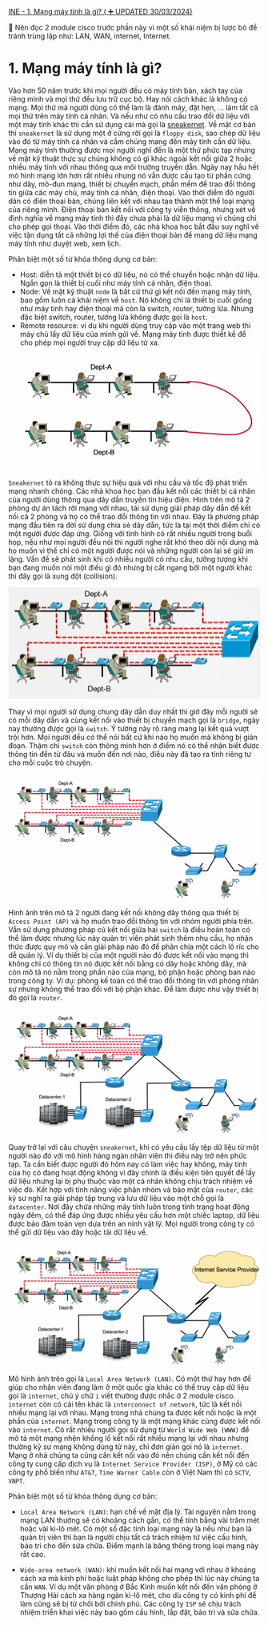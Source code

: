 [INE - 1. Mạng máy tính là gì? ( :heavy_plus_sign: UPDATED 30/03/2024)](#ine_1_what_is_computer_network)

:pushpin: Nên đọc 2 module cisco trước phần này vì một số khái niệm bị lược bỏ để tránh trùng lặp như: LAN, WAN, internet, Internet.

# <a name="ine_1_what_is_computer_network"></a>1. Mạng máy tính là gì?

Vào hơn 50 năm trước khi mọi người đều có máy tính bàn, xách tay của riêng mình và mọi thứ đều lưu trữ cục bộ. Hay nói cách khác là không có mạng. Mọi thứ mà người dùng có thể làm là đánh máy, đặt hẹn, ... làm tất cả mọi thứ trên máy tính cá nhân. Và nếu như có nhu cầu trao đổi dữ liệu với một máy tính khác thì cần sử dụng cái mà gọi là [sneakernet](https://en.wikipedia.org/wiki/Sneakernet). Về mặt cơ bản thì `sneakernet` là sử dụng một ở cứng rời gọi là `floppy disk`, sao chép dữ liệu vào đó từ máy tính cá nhân và cầm chúng mang đến máy tính cần dữ liệu. Mạng máy tính thường được mọi người nghĩ đến là một thứ phức tạp nhưng về mặt kỹ thuật thực sự chúng không có gì khác ngoài kết nối giữa 2 hoặc nhiều máy tính với nhau thông qua môi trường truyền dẫn. Ngày nay hầu hết mô hình mạng lớn hơn rất nhiều nhưng nó vẫn được cấu tạo từ phần cứng như dây, mô-đun mạng, thiết bị chuyển mạch, phần mềm để trao đổi thông tin giữa các máy chủ, máy tính cá nhân, điện thoại. Vào thời điểm đó người dân có điện thoại bàn, chúng liên kết với nhau tạo thành một thể loại mạng của riêng mình. Điện thoại bàn kết nối với công ty viễn thông, nhưng xét về định nghĩa về mạng máy tính thì đây chưa phải là dữ liệu mạng vì chúng chỉ cho phép gọi thoại. Vào thời điểm đó, các nhà khoa học bắt đầu suy nghĩ về việc tận dụng tất cả những lợi thế của điện thoại bàn để mang dữ liệu mạng máy tính như duyệt web, xem lịch.

Phân biệt một số từ khóa thông dụng cơ bản:

- Host: diễn tả một thiết bị có dữ liệu, nó có thể chuyển hoặc nhận dữ liệu. Ngắn gọn là thiết bị cuối như máy tính cá nhân, điện thoại.
- Node: Về mặt kỹ thuật `node` là bất cứ thứ gì kết nối đến mạng máy tính, bao gồm luôn cả khái niệm về `host`. Nó không chỉ là thiết bị cuối giống như máy tính hay điện thoại mà còn là switch, router, tường lửa. Nhưng đặc biệt switch, router, tường lửa không được gọi là `host`.
- Remote resource: ví dụ khi người dùng truy cập vào một trang web thì máy chủ lấy dữ liệu của mình gửi về. Mạng máy tính được thiết kế để cho phép mọi người truy cập dữ liệu từ xa.

<div style="text-align:center"><img src="../images/ine_1_same_wire.png" alt/></div>

`Sneakernet` tỏ ra không thực sự hiệu quả với nhu cầu và tốc độ phát triển mạng nhanh chóng. Các nhà khoa học ban đầu kết nối các thiết bị cá nhân của người dùng thông qua dây dẫn truyền tín hiệu điện. Hình trên mô tả 2 phòng dự án tách rời mạng với nhau, tái sử dụng giải pháp dây dẫn để kết nối cả 2 phòng và họ có thể trao đổi thông tin với nhau. Đây là phương pháp mạng đầu tiên ra đời sử dụng chia sẻ dây dẫn, tức là tại một thời điểm chỉ có một người được đáp ứng. Giống với tình hình có rất nhiều người trong buổi họp, nếu như mọi người đều nói thì người nghe rất khó theo dõi nội dung mà họ muốn vì thế chỉ có một người được nói và những người còn lại sẽ giữ im lặng. Vấn đề sẽ phát sinh khi có nhiều người có nhu cầu, tưởng tượng khi bạn đang muốn nói một điều gì đó nhưng bị cắt ngang bởi một người khác thì đây gọi là xung đột (collision).

<div style="text-align:center"><img src="../images/ine_2_separate_wire.png" alt/></div>

Thay vì mọi người sử dụng chung dây dẫn duy nhất thì giờ đây mỗi người sẽ có mỗi dây dẫn và cùng kết nối vào thiết bị chuyển mạch gọi là `bridge`, ngày nay thường được gọi là `switch`. Ý tưởng này rõ ràng mang lại kết quả vượt trội hơn. Mọi người đều có thể nói bất cứ khi nào họ muốn mà không bị gián đoạn. Thậm chí `switch` còn thông minh hơn ở điểm nó có thể nhận biết được thông tin đến từ đâu và muốn đến nơi nào, điều này đã tạo ra tính riêng tư cho mỗi cuộc trò chuyện.

<div style="text-align:center"><img src="../images/ine_3_connect_two_segment.png" alt/></div>

Hình ảnh trên mô tả 2 người đang kết nối không dây thông qua thiết bị `Access Point (AP)` và họ muốn trao đổi thông tin với nhóm người phía trên. Vẫn sử dụng phương pháp cũ kết nối giữa hai `switch` là điều hoàn toàn có thể làm được nhưng lúc này quản trị viên phát sinh thêm nhu cầu, họ nhận thức được quy mô và cần giải pháp nào đó để phân chia một cách lô ríc cho dễ quản lý. Ví dụ thiết bị của một người nào đó được kết nối vào mạng thì không chỉ có thông tin nó được kết nối bằng có dây hoặc không dây, mà còn mô tả nó nằm trong phần nào của mạng, bộ phận hoặc phòng ban nào trong công ty. Ví dụ: phòng kế toán có thể trao đổi thông tin với phòng nhân sự nhưng không thể trao đổi với bộ phận khác. Để làm được như vậy thiết bị đó gọi là `router`.

<div style="text-align:center"><img src="../images/ine_4_datacenter.png" alt/></div>

Quay trở lại với câu chuyện `sneakernet`, khi có yêu cầu lấy tệp dữ liệu từ một người nào đó với mô hình hàng ngàn nhân viên thì điều này trở nên phức tạp. Ta cần biết được người đó hôm nay có làm việc hay không, máy tính của họ có đang hoạt động không vì đây chính là điều kiện tiên quyết để lấy dữ liệu nhưng lại bị phụ thuộc vào một cá nhân không chịu trách nhiệm về việc đó. Kết hợp với tính năng việc phân nhóm và bảo mật của `router`, các kỹ sư nghĩ ra giải pháp tập trung và lưu dữ liệu vào một chỗ gọi là `datacenter`. Nơi đây chứa những máy tính luôn trong tình trạng hoạt động ngày đêm, có thể đáp ứng được nhiều yêu cầu hơn một chiếc laptop, dữ liệu được bảo đảm toàn vẹn dựa trên an ninh vật lý. Mọi người trong công ty có thể gửi dữ liệu vào đây hoặc tải dữ liệu về.

<div style="text-align:center"><img src="../images/ine_5_internet.png" alt/></div>

Mô hình ảnh trên gọi là `Local Area Network (LAN)`. Có một thứ hay hơn để giúp cho nhân viên đang làm ở một quốc gia khác có thể truy cập dữ liệu gọi là `internet`, chú ý chữ `i` viết thường được nhắc ở 2 module cisco. `internet` còn có cái tên khác là `interconnect of network`, tức là kết nối nhiều mạng lại với nhau. Mạng trong nhà chúng ta được kết nối hoặc là một phần của `internet`. Mạng trong công ty là một mạng khác cũng được kết nối vào `internet`. Có rất nhiều người gọi sử dụng từ `World Wide Web (WWW)` để mô tả một mạng nhện khổng lồ kết nối rất nhiều mạng lại với nhau nhưng thường kỹ sư mạng không dùng từ này, chỉ đơn giản gọi nó là `internet`. Mạng ở nhà chúng ta cũng cần kết nối vào đó nên chúng cần kết nối đến công ty cung cấp dịch vụ là `Internet Service Provider (ISP)`, ở Mỹ có các công ty phổ biến như `AT&T`, `Time Warner Cable` còn ở Việt Nam thì có `SCTV`, `VNPT`.

Phân biệt một số từ khóa thông dụng cơ bản:

- `Local Area Network (LAN)`: hạn chế về mặt địa lý. Tài nguyên nằm trong mạng LAN thường sẽ có khoảng cách gần, có thể tính bằng vài trăm mét hoặc vài ki-lô mét. Có một số đặc tính loại mạng này là nếu như bạn là quản trị viên thì bạn là người chịu tất cả trách nhiệm từ việc cấu hình, bảo trì cho đến sửa chữa. Điểm mạnh là băng thông trong loại mạng này rất cao.

- `Wide-area network (WAN)`: khi muốn kết nối hai mạng với nhau ở khoảng cách xa mà kinh phí hoặc luật pháp không cho phép thì lúc này chúng ta cần `WAN`. Ví dụ một văn phòng ở Bắc Kinh muốn kết nối đến văn phòng ở Thượng Hải cách xa hàng ngàn ki-lô mét, cho dù công ty có kinh phí để làm cũng sẽ bị từ chối bởi chính phủ. Các công ty `ISP` sẽ chịu trách nhiệm triển khai việc này bao gồm cấu hình, lắp đặt, bảo trì và sửa chữa.